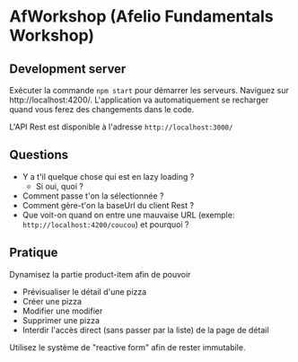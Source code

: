 # AfWorkshop (Afelio Fundamentals Workshop)

## Development server

Exécuter la commande `npm start` pour démarrer les serveurs.
Naviguez sur http://localhost:4200/. L'application va automatiquement se recharger quand vous ferez des changements dans le code.

L'API Rest est disponible à l'adresse `http://localhost:3000/`

## Questions

* Y a t'il quelque chose qui est en lazy loading ?
  * Si oui, quoi ?
* Comment passe t'on la sélectionnée ?
* Comment gère-t'on la baseUrl du client Rest ?
* Que voit-on quand on entre une mauvaise URL (exemple: `http://localhost:4200/coucou`) et pourquoi ?

## Pratique

Dynamisez la partie product-item afin de pouvoir
* Prévisualiser le détail d'une pizza
* Créer une pizza
* Modifier une modifier
* Supprimer une pizza
* Interdir l'accès direct (sans passer par la liste) de la page de détail

Utilisez le système de "reactive form" afin de rester immutabile.
